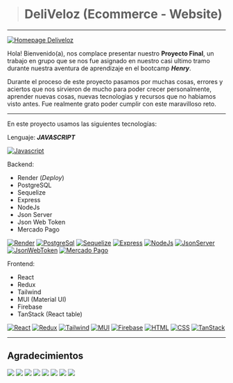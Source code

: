 ﻿> # DeliVeloz (Ecommerce - Website)
---
[![Homepage Deliveloz](https://res.cloudinary.com/derot8znd/image/upload/v1713659726/Otros/Banner_rhn0fj.png)](https://deliveloz.netlify.app)

Hola! Bienvenido(a), nos complace presentar nuestro **Proyecto Final**, un trabajo en grupo que se nos fue asignado en nuestro casi ultimo tramo durante nuestra aventura de aprendizaje en el bootcamp ***Henry***. 

Durante el proceso de este proyecto pasamos por muchas cosas, errores y aciertos que nos sirvieron de mucho para poder crecer personalmente, aprender nuevas cosas, nuevas tecnologias y recursos que no habiamos visto antes. Fue realmente grato poder cumplir con este maravilloso reto. 

---

En este proyecto usamos las siguientes tecnologías:

Lenguaje: ***JAVASCRIPT***

[![Javascript](https://res.cloudinary.com/dpk2wmbsb/image/upload/v1713660174/IconsTecnologies50x50/js_pe0ceh.png)](https://developer.mozilla.org/es/docs/Web/JavaScript)

Backend:

+ Render (*Deploy*)
+ PostgreSQL
+ Sequelize
+ Express
+ NodeJs
+ Json Server 
+ Json Web Token
+ Mercado Pago

[![Render](https://res.cloudinary.com/dpk2wmbsb/image/upload/v1713661284/IconsTecnologies50x50/render_kgifty.png)](https://render.com)
[![PostgreSql](https://res.cloudinary.com/dpk2wmbsb/image/upload/v1713660428/IconsTecnologies50x50/Pq_cciibq.png)](https://www.postgresql.org) 
[![Sequelize](https://res.cloudinary.com/dpk2wmbsb/image/upload/v1713660714/IconsTecnologies50x50/sequelize_jozzvs.png)](https://sequelize.org)  [![Express](https://res.cloudinary.com/dpk2wmbsb/image/upload/v1713662517/IconsTecnologies50x50/express_f2ltx9.png)](https://expressjs.com) 
[![NodeJs](https://res.cloudinary.com/dpk2wmbsb/image/upload/v1713662950/IconsTecnologies50x50/node_n3p4co.png)](https://nodejs.org/en/) 
[![JsonServer](https://res.cloudinary.com/dpk2wmbsb/image/upload/v1713664986/IconsTecnologies50x50/jsServer_iwa72s.png)](https://www.npmjs.com/package/json-server) 
[![JsonWebToken](https://res.cloudinary.com/dpk2wmbsb/image/upload/v1713704920/IconsTecnologies50x50/jwt_oopoas.png)](https://jwt.io)
[![Mercado Pago](https://res.cloudinary.com/dpk2wmbsb/image/upload/v1713705113/IconsTecnologies50x50/mc_uxgnou.png)](https://www.mercadopago.com.pe/developers/es)


Frontend:

+ React
+ Redux
+ Tailwind
+ MUI (Material UI)
+ Firebase
+ TanStack (React table)
  
[![React](https://res.cloudinary.com/dpk2wmbsb/image/upload/v1713663549/IconsTecnologies50x50/react_ywheev.png)](https://es.react.dev) 
[![Redux](https://res.cloudinary.com/dpk2wmbsb/image/upload/v1713663551/IconsTecnologies50x50/Redux_pis0oo.png)](https://redux.js.org)
[![Tailwind](https://res.cloudinary.com/dpk2wmbsb/image/upload/v1713663715/IconsTecnologies50x50/tailwind_bbrptr.png)](https://tailwindcss.com)
[![MUI](https://res.cloudinary.com/dpk2wmbsb/image/upload/v1713663973/IconsTecnologies50x50/msi_cishei.png)](https://mui.com)
[![Firebase](https://res.cloudinary.com/dpk2wmbsb/image/upload/v1713664164/IconsTecnologies50x50/firebas_sjg99n.png)](https://firebase.google.com/?hl=es)
[![HTML](https://res.cloudinary.com/dpk2wmbsb/image/upload/v1713664350/IconsTecnologies50x50/html_dzjmbr.png)](https://www.w3schools.com/html/)
[![CSS](https://res.cloudinary.com/dpk2wmbsb/image/upload/v1713664353/IconsTecnologies50x50/css_k7uzzp.png)](https://developer.mozilla.org/es/docs/Web/CSS)
[![TanStack](https://res.cloudinary.com/dpk2wmbsb/image/upload/v1713664698/IconsTecnologies50x50/tanstack_szzrju.png)](https://tanstack.com/table/v7)
[![]()]()

---

## Agradecimientos

[![](https://res.cloudinary.com/dpk2wmbsb/image/upload/v1713707134/imgDeliVeloz/laxwip_idaqnl.png)](https://github.com/Laxwip)
[![](https://res.cloudinary.com/dpk2wmbsb/image/upload/v1713707669/imgDeliVeloz/gaston_debxot.png)](https://github.com/gastondandrea)
[![](https://res.cloudinary.com/dpk2wmbsb/image/upload/v1713707671/imgDeliVeloz/jose_vrmtqb.png)](https://github.com/josechapid)
[![](https://res.cloudinary.com/dpk2wmbsb/image/upload/v1713707675/imgDeliVeloz/fede_yfbksc.png)](https://github.com/FedeCodeLab)
[![](https://res.cloudinary.com/dpk2wmbsb/image/upload/v1713707678/imgDeliVeloz/maria_g3rjkg.png)](https://github.com/Maryxale)
[![](https://res.cloudinary.com/dpk2wmbsb/image/upload/v1713707681/imgDeliVeloz/sonia_hy2vsy.png)](https://github.com/SoniaMEGS)
[![](https://res.cloudinary.com/dpk2wmbsb/image/upload/v1713707685/imgDeliVeloz/joda_pguiw4.png)](https://github.com/jodannys)
[![](https://res.cloudinary.com/dpk2wmbsb/image/upload/v1713707689/imgDeliVeloz/tobias_vyvcfd.png)](https://github.com/Tobiinsaurralde)
